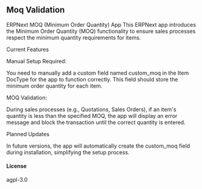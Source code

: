 ## Moq Validation

ERPNext MOQ (Minimum Order Quantity) App
This ERPNext app introduces the Minimum Order Quantity (MOQ) functionality to ensure sales processes respect the minimum quantity requirements for items.

Current Features

Manual Setup Required:

You need to manually add a custom field named custom_moq in the Item DocType for the app to function correctly.
This field should store the minimum order quantity for each item.


MOQ Validation:

During sales processes (e.g., Quotations, Sales Orders), if an item's quantity is less than the specified MOQ, the app will display an error message and block the transaction until the correct quantity is entered.


Planned Updates

In future versions, the app will automatically create the custom_moq field during installation, simplifying the setup process.



#### License

agpl-3.0
